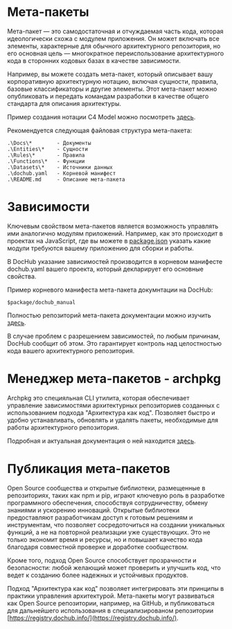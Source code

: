 # Мета-пакеты

Мета-пакет — это самодостаточная и отчуждаемая часть кода, которая идеологически схожа с модулем приложения. Он может
включать все элементы, характерные для обычного архитектурного репозитория, но его основная цель — многократное
переиспользование архитектурного кода в сторонних кодовых базах в качестве зависимости.

Например, вы можете создать мета-пакет, который описывает вашу корпоративную архитектурную нотацию, включая сущности,
правила, базовые классификаторы и другие элементы. Этот мета-пакет можно опубликовать и передать командам разработки в
качестве общего стандарта для описания архитектуры.

Пример создания нотации C4 Model можно посмотреть [здесь](https://github.com/rpiontik/DocHubExamples/tree/main/src/C4Model).

Рекомендуется следующая файловая структура мета-пакета:
```
.\Docs\*        - Документы
.\Entities\*    - Сущности
.\Rules\*       - Правила
.\Functions\*   - Функции
.\Datasets\*    - Источники данных
.\dochub.yaml   - Корневой манифест
.\README.md     - Описание мета-пакета
```

# Зависимости

Ключевым свойством мета-пакетов является возможность управлять ими аналогично модулям приложений. Например, как это происходит
в проектах на JavaScript, где вы можете в [package.json](https://docs.npmjs.com/cli/v11/configuring-npm/package-json#dependencies) 
указать какие модули требуются вашему приложению для сборки и работы.

В DocHub указание зависимостей производится в корневом манифесте dochub.yaml вашего проекта, который декларирует его основные свойства. 

Пример корневого манифеста мета-пакета докумнтации на DocHub: 
```code-frame
$package/dochub_manual
```

Полностью репозиторий мета-пакета документации можно изучить [здесь](https://github.com/DocHubTeam/dochub-manual).

В случае проблем с разрешением зависимостей, по любым причинам, DocHub сообщит об этом. Это гарантирует контроль над целостностью
кода вашего архитектурного репозитория.

# Менеджер мета-пакетов - archpkg

Archpkg это специяльная CLI утилита, которая обеспечивает управление зависимостями архитектурных репозиториев созданных с использованием
подхода "Архитектура как код". Позволяет быстро и удобно устанавливать, обновлять и удалять пакеты, необходимые для работы архитектурного
репозитория.

Подробная и актуальная документация о ней находится [здесь](https://github.com/DocHubTeam/archpkg).

# Публикация мета-пакетов

Open Source сообщества и открытые библиотеки, размещенные в репозиториях, таких как npm и pip, играют ключевую роль в разработке программного
обеспечения, способствуя сотрудничеству, обмену знаниями и ускорению инноваций. Открытые библиотеки предоставляют разработчикам доступ к
готовым решениям и инструментам, что позволяет сосредоточиться на создании уникальных функций, а не на повторной реализации уже существующих.
Это не только экономит время и ресурсы, но и повышает качество кода благодаря совместной проверке и доработке сообществом.

Кроме того, подход Open Source способствует прозрачности и безопасности: любой желающий может проверить и улучшить код, что ведет к созданию 
более надежных и устойчивых продуктов.

Подход "Архитектура как код" позволяет интегрировать эти принципы в практики управления архитектурой. Мета-пакеты могут развиваться как 
Open Source репозитории, например, на GitHub, и публиковаться для дальнейшего использования в специализированом репозитории 
[https://registry.dochub.info/](https://registry.dochub.info/). 
